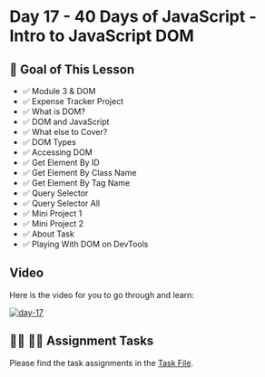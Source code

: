 # Day 17 - 40 Days of JavaScript - Intro to JavaScript DOM

## **🎯 Goal of This Lesson**

- ✅ Module 3 & DOM
- ✅ Expense Tracker Project
- ✅ What is DOM?
- ✅ DOM and JavaScript
- ✅ What else to Cover?
- ✅ DOM Types
- ✅ Accessing DOM
- ✅ Get Element By ID
- ✅ Get Element By Class Name
- ✅ Get Element By Tag Name
- ✅ Query Selector
- ✅ Query Selector All
- ✅ Mini Project 1
- ✅ Mini Project 2
- ✅ About Task
- ✅ Playing With DOM on DevTools

## Video

Here is the video for you to go through and learn:

[![day-17](./banner.png)](https://youtu.be/F4mVSaj6uls "Video")

## **👩‍💻 🧑‍💻 Assignment Tasks**

Please find the task assignments in the [Task File](./task.md).
